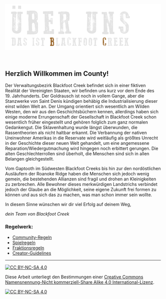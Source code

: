 ![headerimage: über uns](0_assets/images/uberuns.png?raw=true)

󠀠
## **Herzlich Willkommen im County!**

Der Verwaltungsbezirk Blackfoot Creek befindet sich in einer fiktiven Realität der Vereinigten Staaten, wir befinden uns kurz vor dem Ende des 19. Jahrhunderts. Der Goldrausch ist noch in vollem Gange, aber die Stanzwerke von Saint Denis kündigen behäbig die Industrialisierung dieser einst wilden Welt an. Der Umgang orientiert sich wesentlich am Wilden Westen, den wir aus den Geschichtsbüchern kennen, allerdings haben sich einige moderne Errungenschaft der Gesellschaft in Blackfoot Creek schon wesentlich früher eingestellt und gehören folglich zum ganz normalen Gedankengut. Die Sklavenhaltung wurde längst überwunden, die Rassentheorien als nicht haltbar erkannt. Die Verbannung der nativen Ureinwohner Amerikas in die Reservate wird weitläufig als größtes Unrecht in der Geschichte dieser neuen Welt gehandelt, um eine angemessene Reparation/Wiedergutmachung wird hingegen noch erbittert gerungen. Die alten Geschlechterrollen sind überholt, die Menschen sind sich in allen Belangen gleichgestellt. 

Vom Gaptooth im Südwesten Blackfoot Creeks bis hin zur den nordöstlichen Ausläufern der Roanoke Ridge haben die Menschen sich jedoch wenig gemein, die bestehenden Allianzen sind fragil und drohen an Kleinigkeiten zu zerbrechen. Alle Bewohner dieses merkwürdigen Landstrichs verbindet jedoch der Glaube an die Möglichkeit, seine eigene Zukunft frei formen zu können und aus sich das zu machen, was man schon immer sein wollte. 

In diesem Sinne wünschen wir dir viel Erfolg auf deinem Weg,

_dein Team von Blackfoot Creek_


### **Regelwerk:**
- [Community-Regeln](a_communityregeln\README.md)
- [Spielregeln](c_spielregeln\README.md)
- [Fraktionsregeln](d_fraktionsregeln\README.md)
- [Creator-Guidelines](e_creator-guidelines\README.md)

---
[![CC BY-NC-SA 4.0][cc-by-nc-sa-shield]][cc-by-nc-sa]

Diese Arbeit unterliegt den Bestimmungen einer
[Creative Commons Namensnennung-Nicht kommerziell-Share Alike 4.0 International-Lizenz](LICENSE).

[![CC BY-NC-SA 4.0][cc-by-nc-sa-image]][cc-by-nc-sa]

[cc-by-nc-sa]: http://creativecommons.org/licenses/by-nc-sa/4.0/deed.de
[cc-by-nc-sa-image]: https://licensebuttons.net/l/by-nc-sa/4.0/88x31.png
[cc-by-nc-sa-shield]: https://img.shields.io/badge/License-CC%20BY--NC--SA%204.0-ff800d.svg